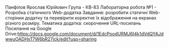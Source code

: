 Панфілов Ярослав Юрійович
Група - КВ-83
Лабораторна робота №1 - Розробка статичного Web-додатка
Завдання: розробити статичні Web-сторінки додатку та перевірити коректне їх відображення на екранах різного розміру.
Тематика додатка: скорочення URL-посилань
Посилання на Google Drive:https://docs.google.com/document/d/1EdcPoodURMJ6I4k1dVdQYAJdwwuOADHxT7W6bR27jck/edit?usp=sharing
